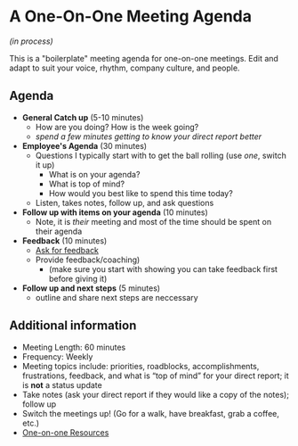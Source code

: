 # A One-On-One Meeting Agenda
_(in process)_

This is a "boilerplate" meeting agenda for one-on-one meetings.  Edit and adapt to suit your voice, rhythm, company culture, and people. 

## Agenda
- **General Catch up** (5-10 minutes)
  - How are you doing? How is the week going?
  - _spend a few minutes getting to know your direct report better_
- **Employee's Agenda** (30 minutes)
  - Questions I typically start with to get the ball rolling (use _one_, switch it up)
    - What is on your agenda? 
    - What is top of mind?
    - How would you best like to spend this time today?
  - Listen, takes notes, follow up, and ask questions
- **Follow up with items on your agenda** (10 minutes)
  - Note, it is _their_ meeting and most of the time should be spent on their agenda
- **Feedback** (10 minutes)
  - [Ask for feedback](https://ajahne.github.io/blog/leadership/2019/02/28/getting-feedback-as-a-manager.html)
  - Provide feedback/coaching)
    - (make sure you start with showing you can take feedback first before giving it)
- **Follow up and next steps** (5 minutes)
  - outline and share next steps are neccessary

## Additional information
- Meeting Length: 60 minutes  
- Frequency: Weekly
- Meeting topics include: priorities, roadblocks, accomplishments, frustrations, feedback, and what is “top of mind” for your direct report; it is **not** a status update
- Take notes (ask your direct report if they would like a copy of the notes); follow up
- Switch the meetings up! (Go for a walk, have breakfast, grab a coffee, etc.)
- [One-on-one Resources](https://github.com/ajahne/one-on-ones)
